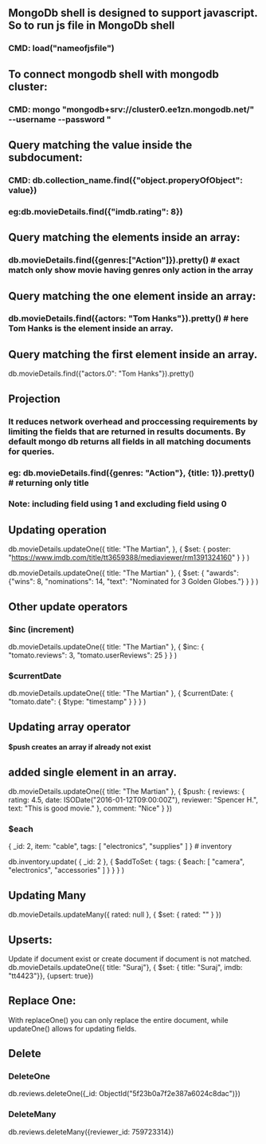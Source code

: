 ## MongoDb shell is designed to support javascript. So to run js file in MongoDb shell

### CMD: load("nameofjsfile")

## To connect mongodb shell with mongodb cluster:

### CMD: mongo "mongodb+srv://cluster0.ee1zn.mongodb.net/<dbname>" --username <username> --password <password>"

## Query matching the value inside the subdocument:

### CMD: db.collection_name.find({"object.properyOfObject": value})

### eg:db.movieDetails.find({"imdb.rating": 8})

## Query matching the elements inside an array:

### db.movieDetails.find({genres:["Action"]}).pretty() # exact match only show movie having genres only action in the array

## Query matching the one element inside an array:

### db.movieDetails.find({actors: "Tom Hanks"}).pretty() # here Tom Hanks is the element inside an array.

## Query matching the first element inside an array.

db.movieDetails.find({"actors.0": "Tom Hanks"}).pretty()

## Projection

### It reduces network overhead and proccessing requirements by limiting the fields that are returned in results documents. By default mongo db returns all fields in all matching documents for queries.

### eg: db.movieDetails.find({genres: "Action"}, {title: 1}).pretty() # returning only title

### Note: including field using 1 and excluding field using 0

## Updating operation

db.movieDetails.updateOne({
    title: "The Martian",
    },
    {
    $set: {
    	poster: "https://www.imdb.com/title/tt3659388/mediaviewer/rm1391324160"
    	}
    }
)

db.movieDetails.updateOne({
    title: "The Martian"
    },
    { $set: {
    		"awards": {"wins": 8, "nominations": 14, "text": "Nominated for 3 Golden Globes."}
    		}
    }
)

## Other update operators

### $inc (increment)

db.movieDetails.updateOne({
    title: "The Martian"
    },
    {
    	$inc: {
    	"tomato.reviews": 3,
    	"tomato.userReviews": 25
    	}
    }
)

### $currentDate

db.movieDetails.updateOne({
    title: "The Martian"
    },
    { $currentDate: {
    				"tomato.date": { $type: "timestamp" }
    		}
    }
)

## Updating array operator

#### $push creates an array if already not exist

## added single element in an array.

db.movieDetails.updateOne({
    title: "The Martian"
    },
    {
    	$push: {
    		reviews: {
    			rating: 4.5,
    			date: ISODate("2016-01-12T09:00:00Z"),
    			reviewer: "Spencer H.",
    			text: "This is good movie."
    		},
    		comment: "Nice"
    		}
    })

### $each

{ _id: 2, item: "cable", tags: [ "electronics", "supplies" ] } # inventory

db.inventory.update(
{ _id: 2 },
{ $addToSet: { tags: { $each: [ "camera", "electronics", "accessories" ] } } }
)

## Updating Many

db.movieDetails.updateMany({
    rated: null
    },
    {
    	$set: {
    		rated: ""
    		}
})

## Upserts:

Update if document exist or create document if document is not matched.
db.movieDetails.updateOne({ title: "Suraj"}, { $set: { title: "Suraj", imdb: "tt4423"}}, {upsert: true})

## Replace One:

With replaceOne() you can only replace the entire document, while updateOne() allows for updating fields.

## Delete
### DeleteOne
db.reviews.deleteOne({_id: ObjectId("5f23b0a7f2e387a6024c8dac")})

### DeleteMany
db.reviews.deleteMany({reviewer_id: 759723314})
